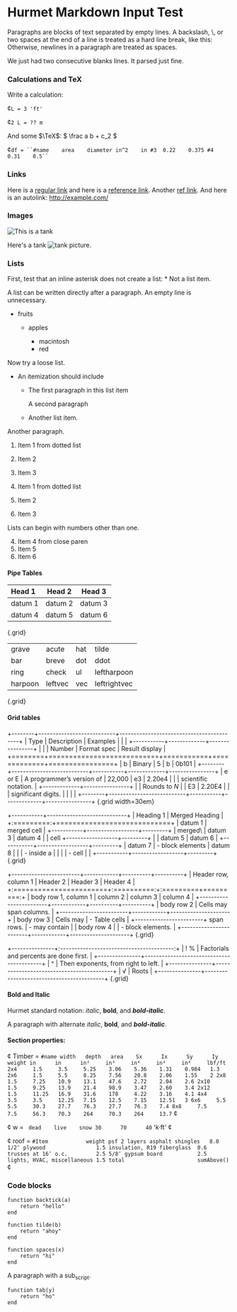 Hurmet Markdown Input Test
==========================

Paragraphs are blocks of text separated by empty lines. A backslash, \\, or two
spaces at the end of a line is treated as a hard line break, like this:\
Otherwise, newlines in a paragraph are treated as spaces.


We just had two consecutive blanks lines. It parsed just fine.

### Calculations and TeX

Write a calculation:

¢` L = 3 'ft' `

¢` 2 L = ?? m `

And some $\TeX$: $ \frac a b + c_2 $

¢```df = ``#name	area	diameter
	in^2	in
#3	0.22	0.375
#4	0.31	0.5`` ```

### Links

Here is a [regular link](https://hurmet.app/) and here is a [reference link][ref link].
Another [ref link][]. And here is an autolink: <http://example.com/>

[ref link]: https://hurmet.app/

### Images

![This is a tank][tank]

Here's a tank ![tank][tank] picture.

### Lists

First, test that an inline asterisk does not create a list: * Not a list item.

A list can be written directly after a paragraph. An empty line is unnecessary.
* fruits
  + apples
  
    - macintosh
    - red 

Now try a loose list.

* An itemization should include

    * The first paragraph in this list item
    
      A second paragraph
    
    * Another list item.

Another paragraph.

1. Item 1 from dotted list

2. Item 2

3. Item 3


1. Item 1 from dotted list
2. Item 2
3. Item 3

Lists can begin with numbers other than one.

4) Item 4 from close paren
5) Item 5
6) Item 6

#### Pipe Tables

| Head 1  |  Head 2  | Head 3  |
|:--------|:--------:|---------|
| datum 1 | datum 2  | datum 3 |
| datum 4 | datum 5  | datum 6 |
{.grid}

|||||
|---------|---------|-----|--------------|
| grave   | acute   | hat | tilde        |
| bar     | breve   | dot | ddot         |
| ring    | check   | ul  | leftharpoon  |
| harpoon | leftvec | vec | leftrightvec |
{.grid}

#### Grid tables

+--------+---------------------------+------------------------------------------+
| Type   | Description               | Examples                                 |
|        |                           +-----------+-------------+----------------+
|        |                           | Number    | Format spec | Result display |
+========+===========================+===========+=============+================+
| b      | Binary                    | 5         | b           | 0b101          |
+--------+---------------------------+-----------+-------------+----------------+
| e or E | A programmer’s version of | 22,000    | e3          | 2\.20e4        |
|        | scientific notation.      |           +-------------+----------------+
|        | Rounds to _N_             |           | E3          | 2\.20E4        |
|        | significant digits.       |           |             |                |
+--------+---------------------------+-----------+-------------+----------------+
{.grid width=30em}

+-----------+----------------------------+
| Heading 1 |  Merged Heading            |
+:=========:+============================+
| datum 1   | merged cell                |
+-----------+------------------+---------+
| merged\   | datum 3          | datum 4 |
| cell      +------------------+---------+
|           | datum 5          | datum 6 |
+-----------+------------------+---------+
| datum 7   | - block elements | datum 8 |
|           | - inside a       |         |
|           | - cell           |         |
+-----------+------------------+---------+
{.grid}

+------------------------+------------+----------+----------+
| Header row, column 1   | Header 2   | Header 3 | Header 4 |
+:=======================+:==========:+:=========+=========:+
| body row 1, column 1   | column 2   | column 3 | column 4 |
+------------------------+------------+----------+----------+
| body row 2             | Cells may span columns.          |
+------------------------+------------+---------------------+
| body row 3             | Cells may  | - Table cells       |
+------------------------+ span rows. | - may contain       |
| body row 4             |            | - block elements.   |
+------------------------+------------+---------------------+
{.grid}

+---------------+:----------------------------------------:+
| ! %           | Factorials and percents are done first.  |
+---------------+------------------------------------------+
| ^             | Then exponents, from right to left.      |
+---------------+------------------------------------------+
| √             | Roots                                    |
+---------------+------------------------------------------+
{.grid}

#### Bold and Italic

Hurmet standard notation: _italic_, **bold**, and **_bold-italic_**.

A paragraph with alternate *italic*, __bold__, and __*bold-italic*__.

#### Section properties:

¢ Timber = 
``#name	width	depth	area	Sx  	Ix  	Sy  	Iy  	weight
     	in  	in  	in² 	in³ 	in⁴ 	in³ 	in⁴ 	lbf/ft
2x4  	1.5 	3.5 	5.25	3.06	5.36	1.31	0.984	1.3
2x6  	1.5 	5.5 	8.25	7.56	20.8	2.06	1.55	2
2x8  	1.5 	7.25	10.9	13.1	47.6	2.72	2.04	2.6
2x10 	1.5 	9.25	13.9	21.4	98.9	3.47	2.60	3.4
2x12 	1.5 	11.25	16.9	31.6	178 	4.22	3.16	4.1
4x4  	3.5 	3.5 	12.25	7.15	12.5	7.15	12.51	3
6x6  	5.5 	5.5 	30.3	27.7	76.3	27.7	76.3	7.4
8x8  	7.5 	7.5 	56.3	70.3	264 	70.3	264 	13.7`` ¢

¢ w = ``
dead	live	snow
30  	70  	40`` 'k·ft' ¢

¢ roof = ``#Item           	weight
                           	psf
2 layers asphalt shingles  	8.0
1/2″ plywood               	1.5
insulation, R19 fiberglass 	0.6
trusses at 16″ o.c.        	2.5
5/8″ gypsum board          	2.5
lights, HVAC, miscellaneous	1.5
total                      	sumAbove()`` ¢

### Code blocks

```
function backtick(a)
    return "hello"
end
```

~~~
function tilde(b)
    return "ahoy"
end
~~~

    function spaces(x)
        return "hi"
    end

A paragraph with a sub<sub>script</sub>.

	function tab(y)
	    return "ho"
	end

[tank]: https://hurmet.app/images/IsoTankCourses.svg
[C]: https://hurmet.app/images/C.svg